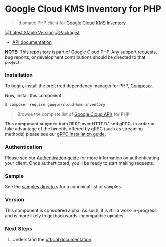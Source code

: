# Google Cloud KMS Inventory for PHP

> Idiomatic PHP client for [Google Cloud KMS Inventory](https://cloud.google.com/kms/docs).

[![Latest Stable Version](https://poser.pugx.org/google/cloud-kms-inventory/v/stable)](https://packagist.org/packages/google/cloud-kms-inventory) [![Packagist](https://img.shields.io/packagist/dm/google/cloud-kms-inventory.svg)](https://packagist.org/packages/google/cloud-kms-inventory)

* [API documentation](https://cloud.google.com/php/docs/reference/cloud-kms-inventory/latest)

**NOTE:** This repository is part of [Google Cloud PHP](https://github.com/googleapis/google-cloud-php). Any
support requests, bug reports, or development contributions should be directed to
that project.

### Installation

To begin, install the preferred dependency manager for PHP, [Composer](https://getcomposer.org/).

Now, install this component:

```sh
$ composer require google/cloud-kms-inventory
```

> Browse the complete list of [Google Cloud APIs](https://cloud.google.com/php/docs/reference)
> for PHP

This component supports both REST over HTTP/1.1 and gRPC. In order to take advantage of the benefits
offered by gRPC (such as streaming methods) please see our
[gRPC installation guide](https://cloud.google.com/php/grpc).

### Authentication

Please see our [Authentication guide](https://github.com/googleapis/google-cloud-php/blob/main/AUTHENTICATION.md) for more information
on authenticating your client. Once authenticated, you'll be ready to start making requests.

### Sample

See the [samples directory](https://github.com/googleapis/google-cloud-php-kms-inventory/tree/main/samples) for a canonical list of samples.

### Version

This component is considered alpha. As such, it is still a work-in-progress and is more likely to get backwards-incompatible updates.

### Next Steps

1. Understand the [official documentation](https://cloud.google.com/kms/docs/reference/inventory/rest).
